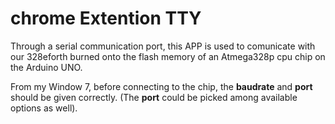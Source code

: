 chrome Extention TTY
====================

Through a serial communication port, this APP is used to 
comunicate with our 328eforth burned onto the flash memory
of an Atmega328p cpu chip on the Arduino UNO.

From my Window 7, before connecting to the chip, the 
**baudrate** and **port** should be given correctly. (The
**port** could be picked among available options as well).




